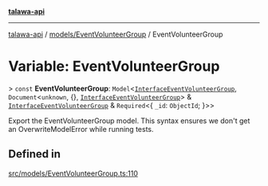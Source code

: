 [**talawa-api**](../../../README.md)

***

[talawa-api](../../../modules.md) / [models/EventVolunteerGroup](../README.md) / EventVolunteerGroup

# Variable: EventVolunteerGroup

\> `const` **EventVolunteerGroup**: `Model`\<[`InterfaceEventVolunteerGroup`](../interfaces/InterfaceEventVolunteerGroup.md), `Document`\<`unknown`, \{\}, [`InterfaceEventVolunteerGroup`](../interfaces/InterfaceEventVolunteerGroup.md)\> & [`InterfaceEventVolunteerGroup`](../interfaces/InterfaceEventVolunteerGroup.md) & `Required`\<\{ `_id`: `ObjectId`; \}\>\>

Export the EventVolunteerGroup model.
This syntax ensures we don't get an OverwriteModelError while running tests.

## Defined in

[src/models/EventVolunteerGroup.ts:110](https://github.com/PalisadoesFoundation/talawa-api/blob/5c5b29a0ea487bda8306089fe128f43f3be29f94/src/models/EventVolunteerGroup.ts#L110)
